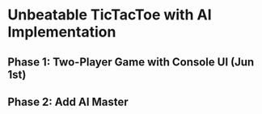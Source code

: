 # Unbeatable TicTacToe with AI Implementation
## Phase 1: Two-Player Game with Console UI (Jun 1st)
## Phase 2: Add AI Master
